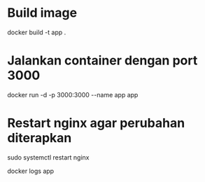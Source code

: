 # Build image 
docker build -t app .

# Jalankan container dengan port 3000
docker run -d -p 3000:3000 --name app app

# Restart nginx agar perubahan diterapkan
sudo systemctl restart nginx

docker logs app

